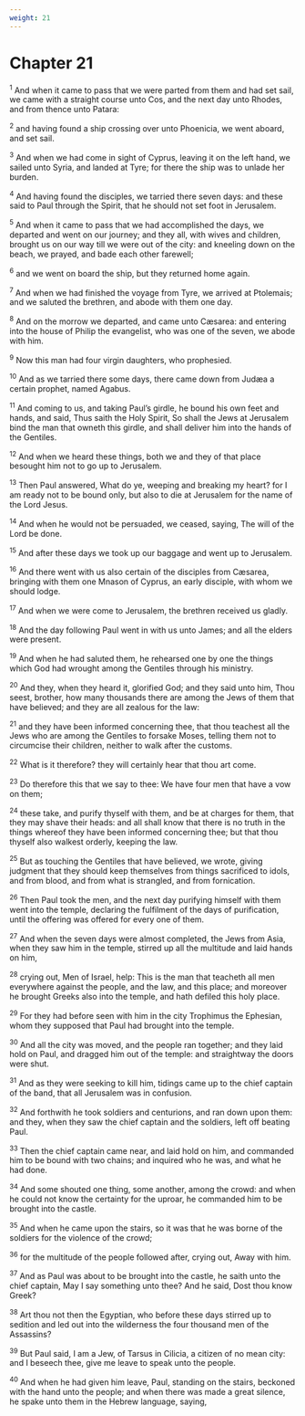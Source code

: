 ```yaml
---
weight: 21
---
```


# Chapter 21

<sup>1</sup> And when it came to pass that we were parted from them and had set sail, we came with a straight course unto Cos, and the next day unto Rhodes, and from thence unto Patara: 

<sup>2</sup> and having found a ship crossing over unto Phoenicia, we went aboard, and set sail. 

<sup>3</sup> And when we had come in sight of Cyprus, leaving it on the left hand, we sailed unto Syria, and landed at Tyre; for there the ship was to unlade her burden. 

<sup>4</sup> And having found the disciples, we tarried there seven days: and these said to Paul through the Spirit, that he should not set foot in Jerusalem. 

<sup>5</sup> And when it came to pass that we had accomplished the days, we departed and went on our journey; and they all, with wives and children, brought us on our way till we were out of the city: and kneeling down on the beach, we prayed, and bade each other farewell; 

<sup>6</sup> and we went on board the ship, but they returned home again. 

<sup>7</sup> And when we had finished the voyage from Tyre, we arrived at Ptolemais; and we saluted the brethren, and abode with them one day. 

<sup>8</sup> And on the morrow we departed, and came unto Cæsarea: and entering into the house of Philip the evangelist, who was one of the seven, we abode with him. 

<sup>9</sup> Now this man had four virgin daughters, who prophesied. 

<sup>10</sup> And as we tarried there some days, there came down from Judæa a certain prophet, named Agabus. 

<sup>11</sup> And coming to us, and taking Paul’s girdle, he bound his own feet and hands, and said, Thus saith the Holy Spirit, So shall the Jews at Jerusalem bind the man that owneth this girdle, and shall deliver him into the hands of the Gentiles. 

<sup>12</sup> And when we heard these things, both we and they of that place besought him not to go up to Jerusalem. 

<sup>13</sup> Then Paul answered, What do ye, weeping and breaking my heart? for I am ready not to be bound only, but also to die at Jerusalem for the name of the Lord Jesus. 

<sup>14</sup> And when he would not be persuaded, we ceased, saying, The will of the Lord be done. 

<sup>15</sup> And after these days we took up our baggage and went up to Jerusalem. 

<sup>16</sup> And there went with us also certain of the disciples from Cæsarea, bringing with them one Mnason of Cyprus, an early disciple, with whom we should lodge. 

<sup>17</sup> And when we were come to Jerusalem, the brethren received us gladly. 

<sup>18</sup> And the day following Paul went in with us unto James; and all the elders were present. 

<sup>19</sup> And when he had saluted them, he rehearsed one by one the things which God had wrought among the Gentiles through his ministry. 

<sup>20</sup> And they, when they heard it, glorified God; and they said unto him, Thou seest, brother, how many thousands there are among the Jews of them that have believed; and they are all zealous for the law: 

<sup>21</sup> and they have been informed concerning thee, that thou teachest all the Jews who are among the Gentiles to forsake Moses, telling them not to circumcise their children, neither to walk after the customs. 

<sup>22</sup> What is it therefore? they will certainly hear that thou art come. 

<sup>23</sup> Do therefore this that we say to thee: We have four men that have a vow on them; 

<sup>24</sup> these take, and purify thyself with them, and be at charges for them, that they may shave their heads: and all shall know that there is no truth in the things whereof they have been informed concerning thee; but that thou thyself also walkest orderly, keeping the law. 

<sup>25</sup> But as touching the Gentiles that have believed, we wrote, giving judgment that they should keep themselves from things sacrificed to idols, and from blood, and from what is strangled, and from fornication. 

<sup>26</sup> Then Paul took the men, and the next day purifying himself with them went into the temple, declaring the fulfilment of the days of purification, until the offering was offered for every one of them. 

<sup>27</sup> And when the seven days were almost completed, the Jews from Asia, when they saw him in the temple, stirred up all the multitude and laid hands on him, 

<sup>28</sup> crying out, Men of Israel, help: This is the man that teacheth all men everywhere against the people, and the law, and this place; and moreover he brought Greeks also into the temple, and hath defiled this holy place. 

<sup>29</sup> For they had before seen with him in the city Trophimus the Ephesian, whom they supposed that Paul had brought into the temple. 

<sup>30</sup> And all the city was moved, and the people ran together; and they laid hold on Paul, and dragged him out of the temple: and straightway the doors were shut. 

<sup>31</sup> And as they were seeking to kill him, tidings came up to the chief captain of the band, that all Jerusalem was in confusion. 

<sup>32</sup> And forthwith he took soldiers and centurions, and ran down upon them: and they, when they saw the chief captain and the soldiers, left off beating Paul. 

<sup>33</sup> Then the chief captain came near, and laid hold on him, and commanded him to be bound with two chains; and inquired who he was, and what he had done. 

<sup>34</sup> And some shouted one thing, some another, among the crowd: and when he could not know the certainty for the uproar, he commanded him to be brought into the castle. 

<sup>35</sup> And when he came upon the stairs, so it was that he was borne of the soldiers for the violence of the crowd; 

<sup>36</sup> for the multitude of the people followed after, crying out, Away with him. 

<sup>37</sup> And as Paul was about to be brought into the castle, he saith unto the chief captain, May I say something unto thee? And he said, Dost thou know Greek? 

<sup>38</sup> Art thou not then the Egyptian, who before these days stirred up to sedition and led out into the wilderness the four thousand men of the Assassins? 

<sup>39</sup> But Paul said, I am a Jew, of Tarsus in Cilicia, a citizen of no mean city: and I beseech thee, give me leave to speak unto the people. 

<sup>40</sup> And when he had given him leave, Paul, standing on the stairs, beckoned with the hand unto the people; and when there was made a great silence, he spake unto them in the Hebrew language, saying, 


